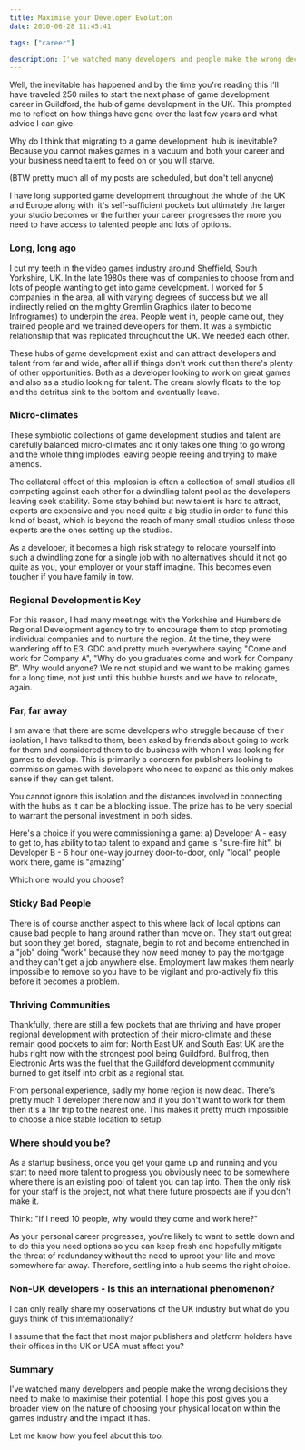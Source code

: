 ```yaml
---
title: Maximise your Developer Evolution
date: 2010-06-28 11:45:41

tags: ["career"]

description: I've watched many developers and people make the wrong decisions they need to make to maximise their potential. I hope this post gives you a broader view on the nature of choosing your physical location within the games industry and the impact it has.
---
```


Well, the inevitable has happened and by the time you're reading this
I'll have traveled 250 miles to start the next phase of game
development career in Guildford, the hub of game development in the UK.
This prompted me to reflect on how things have gone over the last few
years and what advice I can give.

Why do I think that migrating to a game development  hub is inevitable?
Because you cannot makes games in a vacuum and both your career and your
business need talent to feed on or you will starve.

(BTW pretty much all of my posts are scheduled, but don't tell anyone)

I have long supported game development throughout the whole of the UK
and Europe along with  it's self-sufficient pockets but ultimately the
larger your studio becomes or the further your career progresses the
more you need to have access to talented people and lots of options.

### Long, long ago

I cut my teeth in the video games industry around Sheffield, South
Yorkshire, UK. In the late 1980s there was of companies to choose from
and lots of people wanting to get into game development. I worked for 5
companies in the area, all with varying degrees of success but we all
indirectly relied on the mighty Gremlin Graphics (later to become
Infrogrames) to underpin the area. People went in, people came out, they
trained people and we trained developers for them. It was a symbiotic
relationship that was replicated throughout the UK. We needed each
other.

These hubs of game development exist and can attract developers and
talent from far and wide, after all if things don't work out then
there's plenty of other opportunities. Both as a developer looking to
work on great games and also as a studio looking for talent. The cream
slowly floats to the top and the detritus sink to the bottom and
eventually leave.

### Micro-climates

These symbiotic collections of game development studios and talent are
carefully balanced micro-climates and it only takes one thing to go
wrong and the whole thing implodes leaving people reeling and trying to
make amends.

The collateral effect of this implosion is often a collection of small
studios all competing against each other for a dwindling talent pool as
the developers leaving seek stability. Some stay behind but new talent
is hard to attract, experts are expensive and you need quite a big
studio in order to fund this kind of beast, which is beyond the reach of
many small studios unless those experts are the ones setting up the
studios.

As a developer, it becomes a high risk strategy to relocate yourself
into such a dwindling zone for a single job with no alternatives should
it not go quite as you, your employer or your staff imagine. This
becomes even tougher if you have family in tow.

### Regional Development is Key

For this reason, I had many meetings with the Yorkshire and Humberside
Regional Development agency to try to encourage them to stop promoting
individual companies and to nurture the region. At the time, they were
wandering off to E3, GDC and pretty much everywhere saying "Come and
work for Company A", "Why do you graduates come and work for Company B".
Why would anyone? We're not stupid and we want to be making games for a
long time, not just until this bubble bursts and we have to relocate,
again.

### Far, far away

I am aware that there are some developers who struggle because of their
isolation, I have talked to them, been asked by friends about going to
work for them and considered them to do business with when I was looking
for games to develop. This is primarily a concern for publishers looking
to commission games with developers who need to expand as this only
makes sense if they can get talent.

You cannot ignore this isolation and the distances involved in
connecting with the hubs as it can be a blocking issue. The prize has to
be very special to warrant the personal investment in both sides.

Here's a choice if you were commissioning a game:
a) Developer A - easy to get to, has ability to tap talent to expand
and game is "sure-fire hit".
b) Developer B - 6 hour one-way journey door-to-door, only "local"
people work there, game is "amazing"

Which one would you choose?

### Sticky Bad People

There is of course another aspect to this where lack of local options
can cause bad people to hang around rather than move on. They start out
great but soon they get bored,  stagnate, begin to rot and become
entrenched in a "job" doing "work" because they now need money to pay
the mortgage and they can't get a job anywhere else. Employment law
makes them nearly impossible to remove so you have to be vigilant and
pro-actively fix this before it becomes a problem.

### Thriving Communities

Thankfully, there are still a few pockets that are thriving and have
proper regional development with protection of their micro-climate and
these remain good pockets to aim
for: North East UK and South East UK are the hubs right now with the strongest pool being Guildford.
Bullfrog, then Electronic Arts was the fuel that the Guildford
development community burned to get itself into orbit as a regional
star.

From personal experience, sadly my home region is now dead. There's
pretty much 1 developer there now and if you don't want to work for them
then it's a 1hr trip to the nearest one. This makes it pretty much
impossible to choose a nice stable location to setup.

### Where should you be?

As a startup business, once you get your game up and running and you
start to need more talent to progress you obviously need to be somewhere
where there is an existing pool of talent you can tap into. Then the
only risk for your staff is the project, not what there future prospects
are if you don't make it.

Think: "If I need 10 people, why would they come and work here?"

As your personal career progresses, you're likely to want to settle down
and to do this you need options so you can keep fresh and hopefully
mitigate the threat of redundancy without the need to uproot your life
and move somewhere far away. Therefore, settling into a hub seems the
right choice.

### Non-UK developers - Is this an international phenomenon?

I can only really share my observations of the UK industry but what do
you guys think of this internationally?

I assume that the fact that most major publishers and platform holders
have their offices in the UK or USA must affect you?

### Summary

I've watched many developers and people make the wrong decisions they
need to make to maximise their potential. I hope this post gives you a
broader view on the nature of choosing your physical location within the
games industry and the impact it has.

Let me know how you feel about this too.
